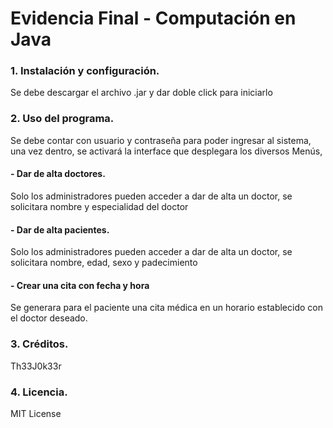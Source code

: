 # Evidencia Final - Computación en Java #

### 1. Instalación y configuración. ###
Se debe descargar el archivo .jar y dar doble click para iniciarlo

### 2. Uso del programa. ###
Se debe contar con usuario y contraseña para poder ingresar al sistema, una vez dentro, se activará la interface que desplegara los diversos Menús,
#### - Dar de alta doctores. ####
Solo los administradores pueden acceder a dar de alta un doctor, se solicitara nombre y especialidad del doctor
#### - Dar de alta pacientes. ####
Solo los administradores pueden acceder a dar de alta un doctor, se solicitara nombre, edad, sexo y padecimiento
#### - Crear una cita con fecha y hora ####
Se generara para el paciente una cita médica en un horario establecido con el doctor deseado.

### 3. Créditos. ###
Th33J0k33r

### 4. Licencia. ###
MIT License
